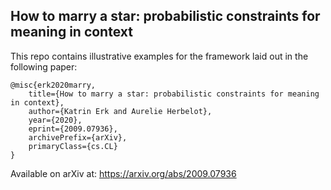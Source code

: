 ## How to marry a star: probabilistic constraints for meaning in context 

This repo contains illustrative examples for the framework laid out in the following paper:

    @misc{erk2020marry,
        title={How to marry a star: probabilistic constraints for meaning in context},
        author={Katrin Erk and Aurelie Herbelot},
        year={2020},
        eprint={2009.07936},
        archivePrefix={arXiv},
        primaryClass={cs.CL}
    }

Available on arXiv at: https://arxiv.org/abs/2009.07936
